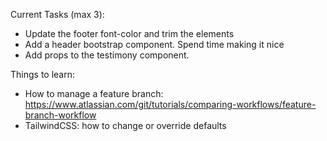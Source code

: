 Current Tasks (max 3): 
- Update the footer font-color and trim the elements
- Add a header bootstrap component.  Spend time making it nice 
- Add props to the testimony component.


Things to learn: 
- How to manage a feature branch: https://www.atlassian.com/git/tutorials/comparing-workflows/feature-branch-workflow
- TailwindCSS: how to change or override defaults